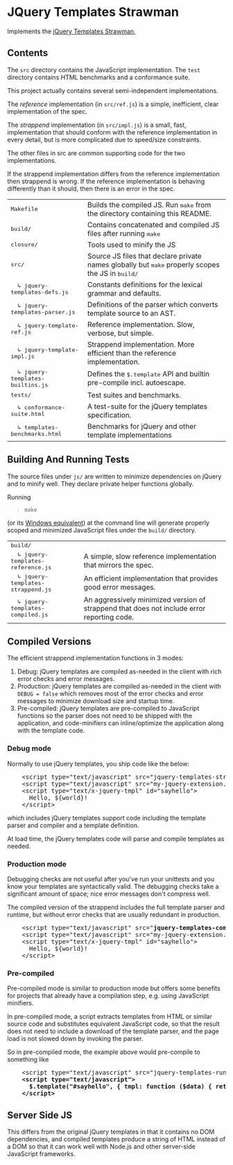 # JQuery Templates Strawman

Implements the [jQuery Templates Strawman](http://wiki.jqueryui.com/w/page/37898666/Template),

## Contents

The `src` directory contains the JavaScript implementation.
The `test` directory contains HTML benchmarks and a conformance suite.

This project actually contains several semi-independent implementations.

The _reference_ implementation (in `src/ref.js`) is a simple, inefficient, clear implementation of the spec.

The _strappend_ implementation (in `src/impl.js`) is a small, fast, implementation that should conform
with the reference implementation in every detail, but is more complicated due to speed/size constraints.

The other files in src are common supporting code for the two implementations.

If the strappend implementation differs from the reference implementation then strappend is wrong.
If the reference implementation is behaving differently than it should, then there is an error in the spec.

<table>
  <tr>
    <td><tt>Makefile</tt></td>
    <td>Builds the compiled JS.  Run <tt>make</tt> from the directory containing this README.</td>
  </tr>
  <tr>
    <td><tt>build/</tt></td>
    <td>Contains concatenated and compiled JS files after running <tt>make</tt></td>
  </tr>
  <tr>
    <td><tt>closure/</tt></td>
    <td>Tools used to minify the JS</td>
  </tr>
  <tr>
    <td><tt>src/</tt></td>
    <td>
      Source JS files that declare private names globally but
      <tt>make</tt> properly scopes the JS in <tt>build/</tt></td>
  </tr>
  <tr>
    <td><tt>&nbsp; &#x21b3;  jquery-templates-defs.js</tt></td>
    <td>Constants definitions for the lexical grammar and defaults.</td>
  </tr>
  <tr>
    <td><tt>&nbsp; &#x21b3;  jquery-templates-parser.js</tt></td>
    <td>Definitions of the parser which converts template source to an AST.</tt></td>
  </tr>
  <tr>
    <td><tt>&nbsp; &#x21b3; jquery-template-ref.js</tt></td>
    <td>Reference implementation.  Slow, verbose, but simple.</td>
  </tr>
  <tr>
    <td><tt>&nbsp; &#x21b3; jquery-template-impl.js</tt></td>
    <td>Strappend implementation.  More efficient than the reference implementation.</td>
  </tr>
  <tr>
    <td><tt>&nbsp; &#x21b3; jquery-templates-builtins.js</tt></td>
    <td>Defines the <tt>$.template</tt> API and builtin pre-compile incl. autoescape.</td>
  </tt>
  <tr>
    <td><tt>tests/</tt></td>
    <td>Test suites and benchmarks.</td>
  </tr>
  <tr>
    <td><tt>&nbsp; &#x21b3; conformance-suite.html</tt></td>
    <td>A test-suite for the jQuery templates specification.</td>
  </tr>
  <tr>
    <td><tt>&nbsp; &#x21b3; templates-benchmarks.html</tt></td>
    <td>Benchmarks for jQuery and other template implementations</td>
  </tr>
</table>

## Building And Running Tests

The source files under `js/` are written to minimize dependencies on jQuery and to minify well.  They declare
private helper functions globally.

Running

> `make`

(or its [Windows equivalent](http://msdn.microsoft.com/en-us/library/dd9y37ha.aspx)) at the command line will generate properly scoped and minimized JavaScript files under the `build/` directory.

<table>
  <tr>
    <td><tt>build/</tt></td>
  </tr>
  <tr>
    <td><tt>&nbsp; &#x21b3; jquery-templates-reference.js</tt></td>
    <td>A simple, slow reference implementation that mirrors the spec.</td>
  </tr>
  <tr>
    <td><tt>&nbsp; &#x21b3; jquery-templates-strappend.js</tt></td>
    <td>An efficient implementation that provides good error messages.</td>
  </tr>
  <tr>
    <td><tt>&nbsp; &#x21b3; jquery-templates-compiled.js</tt></td>
    <td>An aggressively minimized version of strappend that does not include error reporting code.</td>
  </tr>
</table>

## Compiled Versions

The efficient strappend implementation functions in 3 modes:

1. Debug: jQuery templates are compiled as-needed in the client with rich error checks and error messages.
2. Production: jQuery templates are compiled as-needed in the client with `DEBUG = false` which removes most of the error checks and error messages to minimize download size and startup time.
3. Pre-compiled: jQuery templates are pre-compiled to JavaScript functions so the parser does not need to be shipped with the application, and code-minifiers can inline/optimize the application along with the template code.

### Debug mode

Normally to use jQuery templates, you ship code like the below:

<pre>
    &lt;script type="text/javascript" src="jquery-templates-strappend.js"&gt;&lt;/script&gt;
    &lt;script type="text/javascript" src="my-jquery-extension.js"&gt;&lt;/script&gt;
    &lt;script type="text/x-jquery-tmpl" id="sayhello"&gt;
      Hello, ${world}!
    &lt;/script&gt;
</pre>

which includes jQuery templates support code including the template parser and compiler and
a template definition.

At load time, the jQuery templates code will parse and compile templates as needed.

### Production mode

Debugging checks are not useful after you've run your unittests and
you know your templates are syntactically valid.  The debugging checks
take a significant amount of space; nice error messages don't compress
well.

The compiled version of the strappend includes the full template
parser and runtime, but without error checks that are usually
redundant in production.

<pre>
    &lt;script type="text/javascript" src="<b>jquery-templates-compiled.js</b>"&gt;&lt;/script&gt;
    &lt;script type="text/javascript" src="my-jquery-extension.js"&gt;&lt;/script&gt;
    &lt;script type="text/x-jquery-tmpl" id="sayhello"&gt;
      Hello, ${world}!
    &lt;/script&gt;
</pre>

### Pre-compiled

Pre-compiled mode is similar to production mode but offers some benefits for
projects that already have a compilation step, e.g. using JavaScript minifiers.

In pre-compiled mode, a script extracts templates from HTML or similar
source code and substitutes equivalent JavaScript code, so that the
result does not need to include a download of the template parser, and
the page load is not slowed down by invoking the parser.

So in pre-compiled mode, the example above would pre-compile to something like

<pre>
    &lt;script type="text/javascript" src="jquery-templates-runtimeonly.js"&gt;&lt;/script&gt;
    <b>&lt;script type="text/javascript"&gt;
      $.template("#sayhello", { tmpl: function ($data) { return "Hello, " + $.encode($data.world); } });
    &lt;/script&gt;</b>
</pre>

## Server Side JS

This differs from the original jQuery templates in that it contains no
DOM dependencies, and compiled templates produce a string of HTML
instead of a DOM so that it can work well with Node.js and other server-side
JavaScript frameworks.

